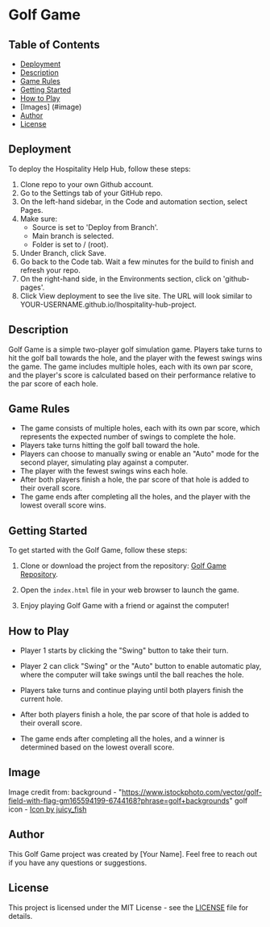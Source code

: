 # Golf Game

## Table of Contents

- [Deployment](#deployment)
- [Description](#description)
- [Game Rules](#game-rules)
- [Getting Started](#getting-started)
- [How to Play](#how-to-play)
- [Images] (#image)
- [Author](#author)
- [License](#license)

## Deployment

<!-- From Course notes -->

To deploy the Hospitality Help Hub, follow these steps:

1. Clone repo to your own Github account.
2. Go to the Settings tab of your GitHub repo.
3. On the left-hand sidebar, in the Code and automation section, select Pages.
4. Make sure:
   - Source is set to 'Deploy from Branch'.
   - Main branch is selected.
   - Folder is set to / (root).
5. Under Branch, click Save.
6. Go back to the Code tab. Wait a few minutes for the build to finish and refresh your repo.
7. On the right-hand side, in the Environments section, click on 'github-pages'.
8. Click View deployment to see the live site. The URL will look similar to YOUR-USERNAME.github.io/lhospitality-hub-project.

## Description

Golf Game is a simple two-player golf simulation game. Players take turns to hit the golf ball towards the hole, and the player with the fewest swings wins the game. The game includes multiple holes, each with its own par score, and the player's score is calculated based on their performance relative to the par score of each hole.

## Game Rules

- The game consists of multiple holes, each with its own par score, which represents the expected number of swings to complete the hole.
- Players take turns hitting the golf ball toward the hole.
- Players can choose to manually swing or enable an "Auto" mode for the second player, simulating play against a computer.
- The player with the fewest swings wins each hole.
- After both players finish a hole, the par score of that hole is added to their overall score.
- The game ends after completing all the holes, and the player with the lowest overall score wins.

## Getting Started

To get started with the Golf Game, follow these steps:

1. Clone or download the project from the repository: [Golf Game Repository](https://github.com/your-username/golf-game).

2. Open the `index.html` file in your web browser to launch the game.

3. Enjoy playing Golf Game with a friend or against the computer!

## How to Play

- Player 1 starts by clicking the "Swing" button to take their turn.

- Player 2 can click "Swing" or the "Auto" button to enable automatic play, where the computer will take swings until the ball reaches the hole.

- Players take turns and continue playing until both players finish the current hole.

- After both players finish a hole, the par score of that hole is added to their overall score.

- The game ends after completing all the holes, and a winner is determined based on the lowest overall score.

## Image

Image credit from:
background - "https://www.istockphoto.com/vector/golf-field-with-flag-gm165594199-6744168?phrase=golf+backgrounds"
golf icon - <a href="https://www.freepik.com/icons/golf">Icon by juicy_fish</a>

## Author

This Golf Game project was created by [Your Name]. Feel free to reach out if you have any questions or suggestions.

## License

This project is licensed under the MIT License - see the [LICENSE](LICENSE) file for details.
